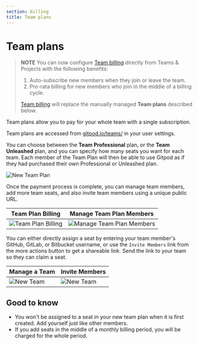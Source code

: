 ```yaml
---
section: billing
title: Team plans
---
```


<script context="module">
  export const prerender = true;
</script>

# Team plans

> **NOTE**
> You can now configure [Team billing](/docs/configure/billing/team-billing) directly from Teams & Projects with the following benefits:
>
> 1. Auto-subscribe new members when they join or leave the team.
> 2. Pro-rata billing for new members who join in the middle of a billing cycle.
>
> [Team billing](/docs/configure/billing/team-billing) will replace the manually managed **Team plans** described below.

Team plans allow you to pay for your whole team with a single subscription.

Team plans are accessed from [gitpod.io/teams/](https://gitpod.io/teams/) in your user settings.

You can choose between the **Team Professional** plan, or the **Team Unleashed** plan, and you can specify how many seats you want for each team. Each member of the Team Plan will then be able to use Gitpod as if they had purchased their own Professional or Unleashed plan.

![New Team Plan](../../../static/images/docs/team-plan-new.png)

Once the payment process is complete, you can manage team members, add more team seats, and also invite team members using a unique public URL.

| Team Plan Billing                                        | Manage Team Plan Members                                           |
| -------------------------------------------------------- | ------------------------------------------------------------------ |
| ![Team Plan Billing](/images/docs/team-plan-billing.png) | ![Manage Team Plan Members](/images/docs/team-plan-membership.png) |

You can either directly assign a seat by entering your team member's GitHub, GitLab, or Bitbucket username, or use the `Invite Members` link from the more actions button to get a shareable link. Send the link to your team so they can claim a seat.

| Manage a Team                              | Invite Members                             |
| ------------------------------------------ | ------------------------------------------ |
| ![New Team](/images/docs/teams-manage.jpg) | ![New Team](/images/docs/teams-invite.jpg) |

## Good to know

- You won't be assigned to a seat in your new team plan when it is first created. Add yourself just like other members.
- If you add seats in the middle of a monthly billing period, you will be charged for the whole period.
